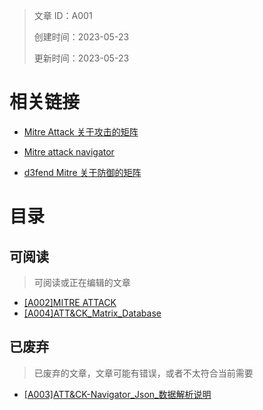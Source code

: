 > 文章 ID：A001
>
> 创建时间：2023-05-23
>
> 更新时间：2023-05-23

# 相关链接

- [Mitre Attack 关于攻击的矩阵](https://attack.mitre.org/matrices/enterprise/)

- [Mitre  attack navigator](https://mitre-attack.github.io/attack-navigator/)
- [d3fend Mitre 关于防御的矩阵](https://d3fend.mitre.org/)

# 目录

## 可阅读

> 可阅读或正在编辑的文章

- [[A002]MITRE ATTACK](./notebook/MITRE_ATTACK.md)
- [[A004]ATT&CK_Matrix_Database](./notebook/ATT&CK_Matrix_Database.md)



## 已废弃

> 已废弃的文章，文章可能有错误，或者不太符合当前需要

- [[A003]ATT&CK-Navigator_Json_数据解析说明](./notebook/ATT&CK-Navigator_Json_数据解析说明.md)

